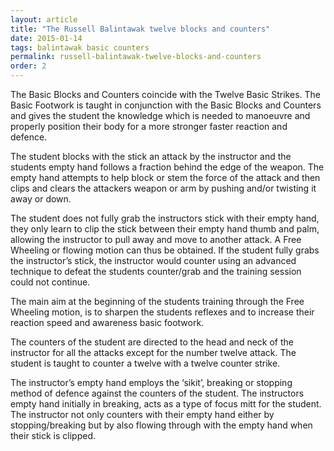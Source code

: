```yaml
---
layout: article
title: "The Russell Balintawak twelve blocks and counters"
date: 2015-01-14
tags: balintawak basic counters
permalink: russell-balintawak-twelve-blocks-and-counters
order: 2
---
```


The Basic Blocks and Counters coincide with the Twelve Basic Strikes. The Basic Footwork is taught in conjunction with the Basic Blocks and Counters and gives the student the knowledge which is needed to manoeuvre and properly position their body for a more stronger faster reaction and defence.

The student blocks with the stick an attack by the instructor and the students empty hand follows a fraction behind the edge of the weapon. The empty hand attempts to help block or stem the force of the attack and then clips and clears the attackers weapon or arm by pushing and/or twisting it away or down.

The student does not fully grab the instructors stick with their empty hand, they only learn to clip the stick between their empty hand thumb and palm, allowing the instructor to pull away and move to another attack. A Free Wheeling or flowing motion can thus be obtained. If the student fully grabs the instructor’s stick, the instructor would counter using an advanced technique to defeat the students counter/grab and the training session could not continue.

The main aim at the beginning of the students training through the Free Wheeling motion, is to sharpen the students reflexes and to increase their reaction speed and awareness basic footwork.

The counters of the student are directed to the head and neck of the instructor for all the attacks except for the number twelve attack. The student is taught to counter a twelve with a twelve counter strike.

The instructor’s empty hand employs the ‘sikit’, breaking or stopping method of defence against the counters of the student. The instructors empty hand initially in breaking, acts as a type of focus mitt for the student. The instructor not only counters with their empty hand either by stopping/breaking but by also flowing through with the empty hand when their stick is clipped.
